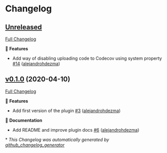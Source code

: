 # Changelog

## [Unreleased](https://github.com/alejandrohdezma/sbt-codecov/tree/HEAD)

[Full Changelog](https://github.com/alejandrohdezma/sbt-codecov/compare/v0.1.0...HEAD)

🚀 **Features**

- Add way of disabling uploading code to Codecov using system property [\#14](https://github.com/alejandrohdezma/sbt-codecov/pull/14) ([alejandrohdezma](https://github.com/alejandrohdezma))

## [v0.1.0](https://github.com/alejandrohdezma/sbt-codecov/tree/v0.1.0) (2020-04-10)

[Full Changelog](https://github.com/alejandrohdezma/sbt-codecov/compare/cfb2974fee74c72d5fc561e7af25b34e1cdec35e...v0.1.0)

🚀 **Features**

- Add first version of the plugin [\#3](https://github.com/alejandrohdezma/sbt-codecov/pull/3) ([alejandrohdezma](https://github.com/alejandrohdezma))

📘 **Documentation**

- Add README and improve plugin docs [\#6](https://github.com/alejandrohdezma/sbt-codecov/pull/6) ([alejandrohdezma](https://github.com/alejandrohdezma))



\* *This Changelog was automatically generated by [github_changelog_generator](https://github.com/github-changelog-generator/github-changelog-generator)*

